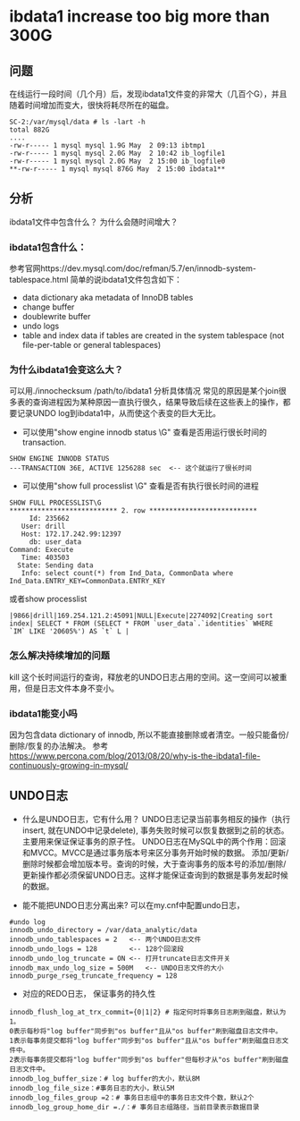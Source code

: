 # ibdata1 increase too big more than 300G

## 问题
在线运行一段时间（几个月）后，发现ibdata1文件变的非常大（几百个G），并且随着时间增加而变大，很快将耗尽所在的磁盘。
```
SC-2:/var/mysql/data # ls -lart -h
total 882G
....
-rw-r----- 1 mysql mysql 1.9G May  2 09:13 ibtmp1
-rw-r----- 1 mysql mysql 2.0G May  2 10:42 ib_logfile1
-rw-r----- 1 mysql mysql 2.0G May  2 15:00 ib_logfile0
**-rw-r----- 1 mysql mysql 876G May  2 15:00 ibdata1**
```
## 分析
ibdata1文件中包含什么？ 为什么会随时间增大？

### ibdata1包含什么：
参考官网https://dev.mysql.com/doc/refman/5.7/en/innodb-system-tablespace.html
简单的说ibdata1文件包含如下：
- data dictionary aka metadata of InnoDB tables
- change buffer
- doublewrite buffer
- undo logs
- table and index data if tables are created in the system tablespace (not file-per-table or general tablespaces)

### 为什么ibdata1会变这么大？
可以用./innochecksum /path/to/ibdata1 分析具体情况
常见的原因是某个join很多表的查询进程因为某种原因一直执行很久，结果导致后续在这些表上的操作，都要记录UNDO log到ibdata1中，从而使这个表变的巨大无比。

- 可以使用"show engine innodb status \G" 查看是否用运行很长时间的transaction. 
```
SHOW ENGINE INNODB STATUS
---TRANSACTION 36E, ACTIVE 1256288 sec  <-- 这个就运行了很长时间
```
- 可以使用"show full processlist \G" 查看是否有执行很长时间的进程
```
SHOW FULL PROCESSLIST\G
*************************** 2. row ***************************
     Id: 235662
   User: drill
   Host: 172.17.242.99:12397
     db: user_data
Command: Execute
   Time: 403503
  State: Sending data
   Info: select count(*) from Ind_Data, CommonData where Ind_Data.ENTRY_KEY=CommonData.ENTRY_KEY
```
或者show processlist
```
|9866|drill|169.254.121.2:45091|NULL|Execute|2274092|Creating sort index| SELECT * FROM (SELECT * FROM `user_data`.`identities` WHERE `IM` LIKE '20605%') AS `t` L |
```
### 怎么解决持续增加的问题
kill 这个长时间运行的查询，释放老的UNDO日志占用的空间。这一空间可以被重用，但是日志文件本身不变小。

### ibdata1能变小吗
因为包含data dictionary of innodb, 所以不能直接删除或者清空。一般只能备份/删除/恢复的办法解决。
参考 https://www.percona.com/blog/2013/08/20/why-is-the-ibdata1-file-continuously-growing-in-mysql/

## UNDO日志
- 什么是UNDO日志，它有什么用？
UNDO日志记录当前事务相反的操作（执行insert, 就在UNDO中记录delete), 事务失败时候可以恢复数据到之前的状态。主要用来保证保证事务的原子性。
UNDO日志在MySQL中的两个作用：回滚和MVCC。MVCC是通过事务版本号来区分事务开始时候的数据。 添加/更新/删除时候都会增加版本号。查询的时候，大于查询事务的版本号的添加/删除/更新操作都必须保留UNDO日志。这样才能保证查询到的数据是事务发起时候的数据。

- 能不能把UNDO日志分离出来?
可以在my.cnf中配置undo日志，
```
#undo log
innodb_undo_directory = /var/data_analytic/data
innodb_undo_tablespaces = 2   <-- 两个UNDO日志文件
innodb_undo_logs = 128        <-- 128个回滚段
innodb_undo_log_truncate = ON <-- 打开truncate日志文件开关
innodb_max_undo_log_size = 500M   <-- UNDO日志文件的大小
innodb_purge_rseg_truncate_frequency = 128
```
- 对应的REDO日志， 保证事务的持久性
```
innodb_flush_log_at_trx_commit={0|1|2} # 指定何时将事务日志刷到磁盘，默认为1。
0表示每秒将"log buffer"同步到"os buffer"且从"os buffer"刷到磁盘日志文件中。
1表示每事务提交都将"log buffer"同步到"os buffer"且从"os buffer"刷到磁盘日志文件中。
2表示每事务提交都将"log buffer"同步到"os buffer"但每秒才从"os buffer"刷到磁盘日志文件中。
innodb_log_buffer_size：# log buffer的大小，默认8M
innodb_log_file_size：#事务日志的大小，默认5M
innodb_log_files_group =2：# 事务日志组中的事务日志文件个数，默认2个
innodb_log_group_home_dir =./：# 事务日志组路径，当前目录表示数据目录
```
